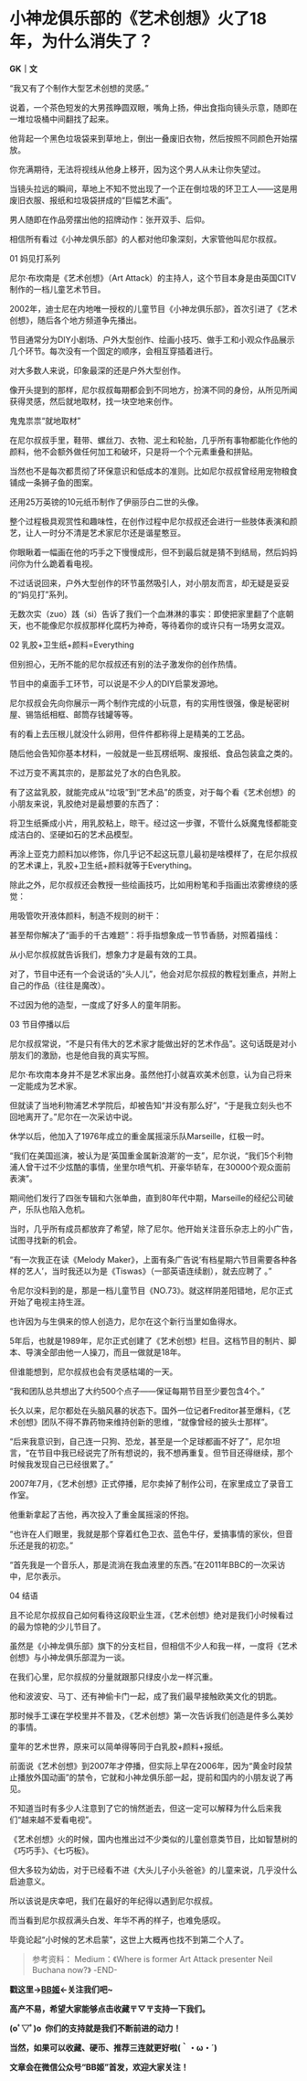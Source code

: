 # 小神龙俱乐部的《艺术创想》火了18年，为什么消失了？

**GK｜文**

“我又有了个制作大型艺术创想的灵感。”

说着，一个茶色短发的大男孩睁圆双眼，嘴角上扬，伸出食指向镜头示意，随即在一堆垃圾桶中间翻找了起来。

他背起一个黑色垃圾袋来到草地上，倒出一叠废旧衣物，然后按照不同颜色开始摆放。

你充满期待，无法将视线从他身上移开，因为这个男人从未让你失望过。

当镜头拉远的瞬间，草地上不知不觉出现了一个正在倒垃圾的环卫工人——这是用废旧衣服、报纸和垃圾袋拼成的“巨幅艺术画”。

男人随即在作品旁摆出他的招牌动作：张开双手、后仰。

相信所有看过《小神龙俱乐部》的人都对他印象深刻，大家管他叫尼尔叔叔。

01 妈见打系列

尼尔·布坎南是《艺术创想》（Art Attack）的主持人，这个节目本身是由英国CITV制作的一档儿童艺术节目。

2002年，迪士尼在内地唯一授权的儿童节目《小神龙俱乐部》，首次引进了《艺术创想》，随后各个地方频道争先播出。

节目通常分为DIY小剧场、户外大型创作、绘画小技巧、做手工和小观众作品展示几个环节。每次没有一个固定的顺序，会相互穿插着进行。

对大多数人来说，印象最深的还是户外大型创作。

像开头提到的那样，尼尔叔叔每期都会到不同地方，扮演不同的身份，从所见所闻获得灵感，然后就地取材，找一块空地来创作。

鬼鬼祟祟“就地取材”


在尼尔叔叔手里，鞋带、螺丝刀、衣物、泥土和轮胎，几乎所有事物都能化作他的颜料，他不会额外做任何加工和破坏，只是将一个个元素重叠和拼贴。

当然也不是每次都贯彻了环保意识和低成本的准则。比如尼尔叔叔曾经用宠物粮食铺成一条狮子鱼的图案。

还用25万英镑的10元纸币制作了伊丽莎白二世的头像。

整个过程极具观赏性和趣味性，在创作过程中尼尔叔叔还会进行一些肢体表演和颜艺，让人一时分不清是艺术家尼尔还是谐星憨豆。

你眼瞅着一幅画在他的巧手之下慢慢成形，但不到最后就是猜不到结局，然后妈妈问你为什么跪着看电视。

不过话说回来，户外大型创作的环节虽然吸引人，对小朋友而言，却无疑是妥妥的“妈见打”系列。




无数次实（zuo）践（si）告诉了我们一个血淋淋的事实：即使把家里翻了个底朝天，也不能像尼尔叔叔那样化腐朽为神奇，等待着你的或许只有一场男女混双。

02 乳胶+卫生纸+颜料=Everything

但别担心，无所不能的尼尔叔叔还有别的法子激发你的创作热情。

节目中的桌面手工环节，可以说是不少人的DIY启蒙发源地。

尼尔叔叔会先向你展示一两个制作完成的小玩意，有的实用性很强，像是秘密树屋、锡箔纸相框、邮筒存钱罐等等。

有的看上去压根儿就没什么卵用，但件件都称得上是精美的工艺品。

随后他会告知你基本材料，一般就是一些瓦楞纸啊、废报纸、食品包装盒之类的。

不过万变不离其宗的，是那盆兑了水的白色乳胶。

有了这盆乳胶，就能完成从“垃圾”到“艺术品”的质变，对于每个看《艺术创想》的小朋友来说，乳胶绝对是最想要的东西了：

将卫生纸撕成小片，用乳胶粘上，晾干。经过这一步骤，不管什么妖魔鬼怪都能变成洁白的、坚硬如石的艺术品模型。

再涂上亚克力颜料加以修饰，你几乎记不起这玩意儿最初是啥模样了，在尼尔叔叔的艺术课上，乳胶+卫生纸+颜料就等于Everything。

除此之外，尼尔叔叔还会教授一些绘画技巧，比如用粉笔和手指画出浓雾缭绕的感觉：

用吸管吹开液体颜料，制造不规则的树干：

甚至帮你解决了“画手的千古难题”：将手指想象成一节节香肠，对照着描线：

从小尼尔叔叔就告诉我们，想象力才是最有效的工具。

对了，节目中还有一个会说话的“头人儿”，他会对尼尔叔叔的教程划重点，并附上自己的作品（往往是魔改）。

不过因为他的造型，一度成了好多人的童年阴影。

03 节目停播以后

尼尔叔叔常说，“不是只有伟大的艺术家才能做出好的艺术作品”。这句话既是对小朋友们的激励，也是他自我的真实写照。

尼尔·布坎南本身并不是艺术家出身。虽然他打小就喜欢美术创意，认为自己将来一定能成为艺术家。

但就读了当地利物浦艺术学院后，却被告知“并没有那么好”，“于是我立刻头也不回地离开了。”尼尔在一次采访中说。

休学以后，他加入了1976年成立的重金属摇滚乐队Marseille，红极一时。

“我们在美国巡演，被认为是‘英国重金属新浪潮’的一支”，尼尔说，“我们5个利物浦人曾干过不少炫酷的事情，坐里尔喷气机、开豪华轿车，在30000个观众面前表演”。

期间他们发行了四张专辑和六张单曲，直到80年代中期，Marseille的经纪公司破产，乐队也陷入危机。

当时，几乎所有成员都放弃了希望，除了尼尔。他开始关注音乐杂志上的小广告，试图寻找新的机会。

“有一次我正在读《Melody Maker》，上面有条广告说‘有档星期六节目需要各种各样的艺人’，当时我还以为是《Tiswas》（一部英语连续剧），就去应聘了 。”

令尼尔没料到的是，那是一档儿童节目《NO.73》。就这样阴差阳错地，尼尔正式开始了电视主持生涯。

也许因为与生俱来的惊人创造力，尼尔在这个新行当里如鱼得水。

5年后，也就是1989年，尼尔正式创建了《艺术创想》栏目。这档节目的制片、脚本、导演全部由他一人操刀，而且一做就是18年。

但谁能想到，尼尔叔叔也会有灵感枯竭的一天。

“我和团队总共想出了大约500个点子——保证每期节目至少要包含4个。”

长久以来，尼尔都处在头脑风暴的状态下。国外一位记者Freditor甚至爆料，《艺术创想》团队不得不靠药物来维持创新的思维，“就像曾经的披头士那样”。

“后来我意识到，自己连一只狗、恐龙，甚至是一个足球都画不好了”，尼尔坦言，“在节目中我已经说完了所有想说的，我不想再重复。但节目还得继续，那个时候我发现自己已经很累了。”

2007年7月，《艺术创想》正式停播，尼尔卖掉了制作公司，在家里成立了录音工作室。

他重新拿起了吉他，再次投入了重金属摇滚的怀抱。

“也许在人们眼里，我就是那个穿着红色卫衣、蓝色牛仔，爱搞事情的家伙，但音乐还是我的初恋。”

“首先我是一个音乐人，那是流淌在我血液里的东西。”在2011年BBC的一次采访中，尼尔表示。

04 结语

且不论尼尔叔叔自己如何看待这段职业生涯，《艺术创想》绝对是我们小时候看过的最为惊艳的少儿节目了。

虽然是《小神龙俱乐部》旗下的分支栏目，但相信不少人和我一样，一度将《艺术创想》与小神龙俱乐部混为一谈。

在我们心里，尼尔叔叔的分量就跟那只绿皮小龙一样沉重。

他和波波安、马丁、还有神偷卡门一起，成了我们最早接触欧美文化的钥匙。

那时候手工课在学校里并不普及，《艺术创想》第一次告诉我们创造是件多么美妙的事情。

童年的艺术世界，原来可以简单得等同于白乳胶+颜料+报纸。

前面说《艺术创想》到2007年才停播，但实际上早在2006年，因为“黄金时段禁止播放外国动画”的禁令，它就和小神龙俱乐部一起，提前和国内的小朋友说了再见。

不知道当时有多少人注意到了它的悄然逝去，但这一定可以解释为什么后来我们“越来越不爱看电视”。

《艺术创想》火的时候，国内也推出过不少类似的儿童创意类节目，比如智慧树的《巧巧手》、《七巧板》。

但大多较为幼齿，对于已经看不进《大头儿子小头爸爸》的儿童来说，几乎没什么启迪意义。

所以该说是庆幸吧，我们在最好的年纪得以遇到尼尔叔叔。

而当看到尼尔叔叔满头白发、年华不再的样子，也难免感叹。

毕竟论起“小时候的艺术启蒙”，这世上大概再也找不到第二个人了。




> 参考资料：
Medium：《Where is former Art Attack presenter Neil Buchana now?》
-END-




**戳这里→[BB姬](https://space.bilibili.com/96575424)←关注我们吧~**

**高产不易，希望大家能够点击收藏〒▽〒支持一下我们。**

**(oﾟ▽ﾟ)o  你们的支持就是我们不断前进的动力！**

**当然，如果可以收藏、硬币、推荐三连就更好啦(｀・ω・´)**

**文章会在微信公众号“BB姬”首发，欢迎大家关注！**

